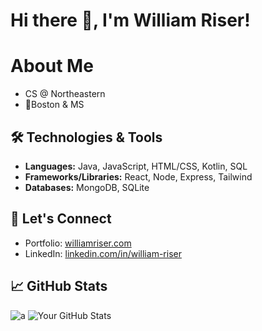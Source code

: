 # Hi there 👋, I'm William Riser!

# About Me
- CS @ Northeastern
- 📍Boston & MS

## 🛠️ Technologies & Tools

- **Languages:** Java, JavaScript, HTML/CSS, Kotlin, SQL
- **Frameworks/Libraries:** React, Node, Express, Tailwind
- **Databases:** MongoDB, SQLite

## 🤝 Let's Connect
- Portfolio: [williamriser.com](https://williamriser.com/)
- LinkedIn: [linkedin.com/in/william-riser](https://www.linkedin.com/in/william-riser/)


## 📈 GitHub Stats
![a](https://github-profile-summary-cards.vercel.app/api/cards/profile-details?username=william-riser&theme=react)
![Your GitHub Stats](https://github-readme-stats.vercel.app/api/top-langs/?username=william-riser&theme=react&hide_border=true&count_private=true&include_all_commits=true&langs_count=40&layout=compact&card_width=334&hide=HLSL,ShaderLab,C%23,Jupyter+Notebook,Objective-C%2B%2B,Ruby,Objective-C,lua)


